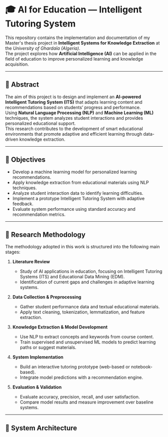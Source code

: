# 🎓 AI for Education — Intelligent Tutoring System

This repository contains the implementation and documentation of my Master's thesis project in **Intelligent Systems for Knowledge Extraction** at the *University of Ghardaïa (Algeria)*.  
The project explores how **Artificial Intelligence (AI)** can be applied in the field of education to improve personalized learning and knowledge acquisition.

---

## 📘 Abstract
The aim of this project is to design and implement an **AI-powered Intelligent Tutoring System (ITS)** that adapts learning content and recommendations based on students’ progress and performance.  
Using **Natural Language Processing (NLP)** and **Machine Learning (ML)** techniques, the system analyzes student interactions and provides personalized educational support.  
This research contributes to the development of smart educational environments that promote adaptive and efficient learning through data-driven knowledge extraction.

---

## 🎯 Objectives
- Develop a machine learning model for personalized learning recommendations.  
- Apply knowledge extraction from educational materials using NLP techniques.  
- Analyze student interaction data to identify learning difficulties.  
- Implement a prototype Intelligent Tutoring System with adaptive feedback.  
- Evaluate system performance using standard accuracy and recommendation metrics.

---

## 🧠 Research Methodology

The methodology adopted in this work is structured into the following main stages:

1. **Literature Review**  
   - Study of AI applications in education, focusing on Intelligent Tutoring Systems (ITS) and Educational Data Mining (EDM).  
   - Identification of current gaps and challenges in adaptive learning systems.

2. **Data Collection & Preprocessing**  
   - Gather student performance data and textual educational materials.  
   - Apply text cleaning, tokenization, lemmatization, and feature extraction.

3. **Knowledge Extraction & Model Development**  
   - Use NLP to extract concepts and keywords from course content.  
   - Train supervised and unsupervised ML models to predict learning paths or suggest materials.

4. **System Implementation**  
   - Build an interactive tutoring prototype (web-based or notebook-based).  
   - Integrate model predictions with a recommendation engine.

5. **Evaluation & Validation**  
   - Evaluate accuracy, precision, recall, and user satisfaction.  
   - Compare model results and measure improvement over baseline systems.

---

## 🧩 System Architecture
